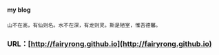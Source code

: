 #### my blog   
    山不在高，有仙则名。水不在深，有龙则灵。斯是陋室，惟吾德馨。
### URL：[http://fairyrong.github.io](http://fairyrong.github.io)
